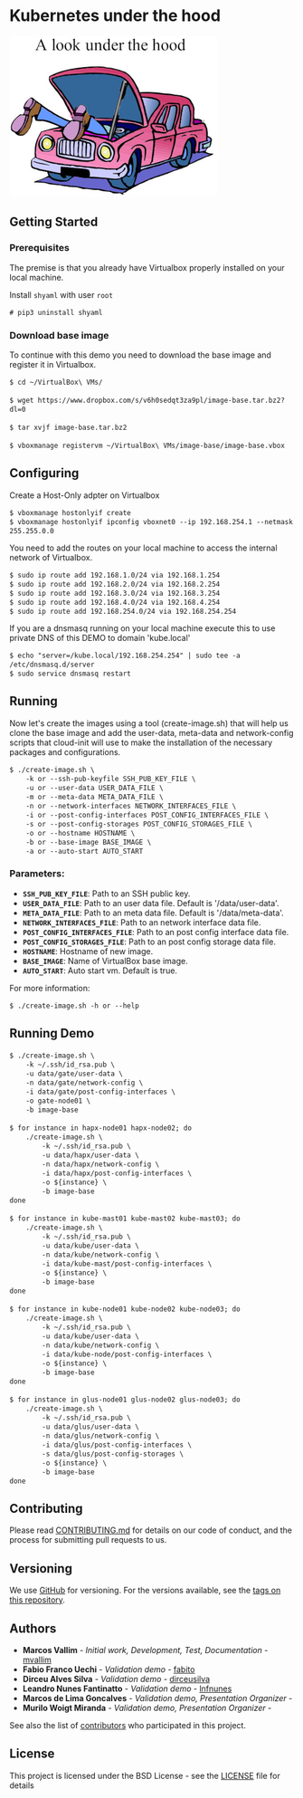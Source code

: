 # Kubernetes under the hood
![](under-the-hood.jpg)

## Getting Started

### Prerequisites
The premise is that you already have Virtualbox properly installed on your local machine.

Install `shyaml` with user `root`
```
# pip3 uninstall shyaml
```

### Download base image
To continue with this demo you need to download the base image and register it in Virtualbox.

```
$ cd ~/VirtualBox\ VMs/

$ wget https://www.dropbox.com/s/v6h0sedqt3za9pl/image-base.tar.bz2?dl=0

$ tar xvjf image-base.tar.bz2

$ vboxmanage registervm ~/VirtualBox\ VMs/image-base/image-base.vbox
```

## Configuring

Create a Host-Only adpter on Virtualbox

```
$ vboxmanage hostonlyif create
$ vboxmanage hostonlyif ipconfig vboxnet0 --ip 192.168.254.1 --netmask 255.255.0.0
```

You need to add the routes on your local machine to access the internal network of Virtualbox.

```
$ sudo ip route add 192.168.1.0/24 via 192.168.1.254
$ sudo ip route add 192.168.2.0/24 via 192.168.2.254
$ sudo ip route add 192.168.3.0/24 via 192.168.3.254
$ sudo ip route add 192.168.4.0/24 via 192.168.4.254
$ sudo ip route add 192.168.254.0/24 via 192.168.254.254
```

If you are a dnsmasq running on your local machine execute this to use private DNS of this DEMO to domain 'kube.local'

```
$ echo "server=/kube.local/192.168.254.254" | sudo tee -a /etc/dnsmasq.d/server
$ sudo service dnsmasq restart
```

## Running

Now let's create the images using a tool (create-image.sh) that will help us clone the base image and add the user-data, meta-data and network-config scripts that cloud-init will use to make the installation of the necessary packages and configurations.

```
$ ./create-image.sh \
    -k or --ssh-pub-keyfile SSH_PUB_KEY_FILE \
    -u or --user-data USER_DATA_FILE \
    -m or --meta-data META_DATA_FILE \
    -n or --network-interfaces NETWORK_INTERFACES_FILE \
    -i or --post-config-interfaces POST_CONFIG_INTERFACES_FILE \
    -s or --post-config-storages POST_CONFIG_STORAGES_FILE \
    -o or --hostname HOSTNAME \
    -b or --base-image BASE_IMAGE \
    -a or --auto-start AUTO_START
```

### Parameters:
* __`SSH_PUB_KEY_FILE`__: Path to an SSH public key.
* __`USER_DATA_FILE`__: Path to an user data file. Default is '/data/user-data'.
* __`META_DATA_FILE`__: Path to an meta data file. Default is '/data/meta-data'.
* __`NETWORK_INTERFACES_FILE`__: Path to an network interface data file.
* __`POST_CONFIG_INTERFACES_FILE`__: Path to an post config interface data file.
* __`POST_CONFIG_STORAGES_FILE`__: Path to an post config storage data file.
* __`HOSTNAME`__: Hostname of new image.
* __`BASE_IMAGE`__: Name of VirtualBox base image.
* __`AUTO_START`__: Auto start vm. Default is true.

For more information:
```
$ ./create-image.sh -h or --help
```

## Running Demo

```
$ ./create-image.sh \
    -k ~/.ssh/id_rsa.pub \
    -u data/gate/user-data \
    -n data/gate/network-config \
    -i data/gate/post-config-interfaces \
    -o gate-node01 \
    -b image-base

$ for instance in hapx-node01 hapx-node02; do
    ./create-image.sh \
        -k ~/.ssh/id_rsa.pub \
        -u data/hapx/user-data \
        -n data/hapx/network-config \
        -i data/hapx/post-config-interfaces \
        -o ${instance} \
        -b image-base
done

$ for instance in kube-mast01 kube-mast02 kube-mast03; do
    ./create-image.sh \
        -k ~/.ssh/id_rsa.pub \
        -u data/kube/user-data \
        -n data/kube/network-config \
        -i data/kube-mast/post-config-interfaces \
        -o ${instance} \
        -b image-base
done

$ for instance in kube-node01 kube-node02 kube-node03; do
    ./create-image.sh \
        -k ~/.ssh/id_rsa.pub \
        -u data/kube/user-data \
        -n data/kube/network-config \
        -i data/kube-node/post-config-interfaces \
        -o ${instance} \
        -b image-base
done

$ for instance in glus-node01 glus-node02 glus-node03; do
    ./create-image.sh \
        -k ~/.ssh/id_rsa.pub \
        -u data/glus/user-data \
        -n data/glus/network-config \
        -i data/glus/post-config-interfaces \
        -s data/glus/post-config-storages \
        -o ${instance} \
        -b image-base
done
```

## Contributing

Please read [CONTRIBUTING.md](CONTRIBUTING.md) for details on our code of conduct, and the process for submitting pull requests to us.

## Versioning

We use [GitHub](https://github.com/mvallim/kubernetes-under-the-hood) for versioning. For the versions available, see the [tags on this repository](https://github.com/mvallim/kubernetes-under-the-hood/tags). 

## Authors

* **Marcos Vallim** - *Initial work, Development, Test, Documentation* - [mvallim](https://github.com/mvallim)
* **Fabio Franco Uechi** - *Validation demo* - [fabito](https://github.com/fabito)
* **Dirceu Alves Silva** - *Validation demo* - [dirceusilva](https://github.com/dirceuSilva)
* **Leandro Nunes Fantinatto** - *Validation demo* - [lnfnunes](https://github.com/lnfnunes)
* **Marcos de Lima Goncalves** - *Validation demo, Presentation Organizer* - []()
* **Murilo Woigt Miranda** - *Validation demo, Presentation Organizer* - []()

See also the list of [contributors](CONTRIBUTORS.txt) who participated in this project.

## License

This project is licensed under the BSD License - see the [LICENSE](LICENSE) file for details
